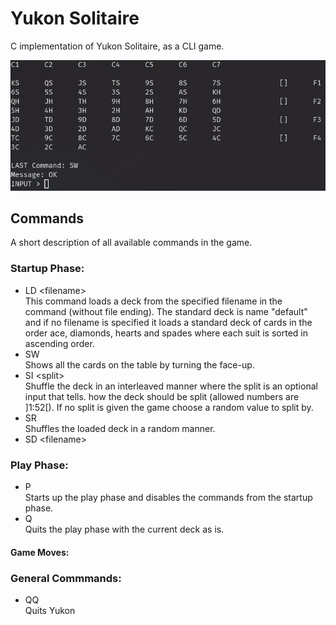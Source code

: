 # Yukon Solitaire
C implementation of Yukon Solitaire, as a CLI game.

![Image of game](https://github.com/MikaelFangel/Yukon/blob/main/images/Yukon.png)

## Commands
A short description of all available commands in the game.

### Startup Phase:
 * LD \<filename\>  
This command loads a deck from the specified filename in the command (without file ending). 
The standard deck is name "default" and if no filename is specified it loads a standard deck 
of cards in the order ace, diamonds, hearts and spades where each suit is sorted in ascending order.
 * SW  
Shows all the cards on the table by turning the face-up.
 * SI \<split\>  
Shuffle the deck in an interleaved manner where the split is an optional input that tells.
how the deck should be split (allowed numbers are \]1:52\[). If no split is given the game
choose a random value to split by.
 * SR  
Shuffles the loaded deck in a random manner.
 * SD \<filename\>

### Play Phase:
 * P  
Starts up the play phase and disables the commands from the startup phase.
 * Q  
Quits the play phase with the current deck as is.

#### Game Moves:

### General Commmands:
 * QQ  
Quits Yukon
